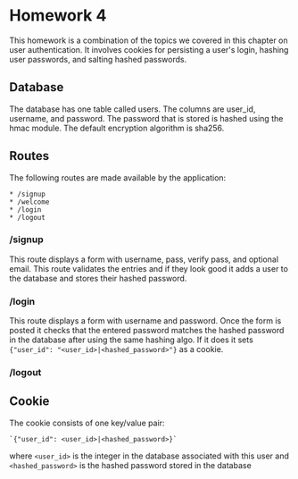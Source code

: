 # Homework 4

This homework is a combination of the topics we covered in this chapter on user authentication.  It involves cookies for persisting a user's login, hashing user passwords, and salting hashed passwords.

## Database

The database has one table called users.  The columns are user_id, username, and password.  The password that is stored is hashed using the hmac module.  The default encryption algorithm is sha256.

## Routes

The following routes are made available by the application:

    * /signup
    * /welcome
    * /login
    * /logout

### /signup
This route displays a form with username, pass, verify pass, and optional email. This route validates the entries and if they look good it adds a user to the database and stores their hashed password.

### /login
This route displays a form with username and password. Once the form is posted it checks that the entered password matches the hashed password in the database after using the same hashing algo. If it does it sets `{"user_id": "<user_id>|<hashed_password>"}` as a cookie.

### /logout

## Cookie

The cookie consists of one key/value pair:

    `{"user_id": <user_id>|<hashed_password>}`

where `<user_id>` is the integer in the database associated with this user and `<hashed_password>` is the hashed password stored in the database
